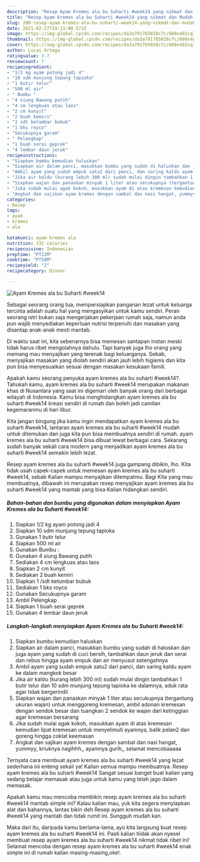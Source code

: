 ```yaml
---
description: "Resep Ayam Kremes ala bu Suharti #week14 yang nikmat dan Mudah Dibuat"
title: "Resep Ayam Kremes ala bu Suharti #week14 yang nikmat dan Mudah Dibuat"
slug: 200-resep-ayam-kremes-ala-bu-suharti-week14-yang-nikmat-dan-mudah-dibuat
date: 2021-02-27T19:13:00.573Z
image: https://img-global.cpcdn.com/recipes/da3a791765028c7c/680x482cq70/ayam-kremes-ala-bu-suharti-week14-foto-resep-utama.jpg
thumbnail: https://img-global.cpcdn.com/recipes/da3a791765028c7c/680x482cq70/ayam-kremes-ala-bu-suharti-week14-foto-resep-utama.jpg
cover: https://img-global.cpcdn.com/recipes/da3a791765028c7c/680x482cq70/ayam-kremes-ala-bu-suharti-week14-foto-resep-utama.jpg
author: Lucas Ortega
ratingvalue: 3.7
reviewcount: 7
recipeingredient:
- "1/2 kg ayam potong jadi 4"
- "10 sdm munjung tepung tapioka"
- "1 butir telur"
- "500 ml air"
- " Bumbu "
- "4 siung Bawang putih"
- "4 cm lengkuas atau laos"
- "2 cm kunyit"
- "2 buah kemiri"
- "1 sdt ketumbar bubuk"
- "1 bks royco"
- "Secukupnya garam"
- " Pelengkap"
- "1 buah serai geprek"
- "4 lembar daun jeruk"
recipeinstructions:
- "Siapkan bumbu kemudian haluskan"
- "Siapkan air dalam panci, masukkan bumbu yang sudah di haluskan dan juga ayam yang sudah di cuci bersih, tambahkan daun jeruk dan serai dan rebus hingga ayam empuk dan air menyusut setengahnya"
- "Ambil ayam yang sudah empuk satu2 dari panci, dan saring kaldu ayam ke dalam mangkok besar"
- "Jika air kaldu (kurang lebih 300 ml) sudah mulai dingin tambahkan 1 butir telur dan 10 sdm munjung tepung tapioka ke dalamnya, aduk rata agar tidak bergerindil"
- "Siapkan wajan dan panaskan minyak 1 liter atau secukupnya (tergantung ukuran wajan) untuk menggoreng kremesan, ambil adonan kremesan dengan sendok besar dan tuangkan 2 sendok ke wajan dari ketinggian agar kremesan bersarang"
- "Jika sudah mulai agak kokoh, masukkan ayam di atas kremesan kemudian lipat kremesan untuk menyelimuti ayamnya, balik pelan2 dan goreng hingga coklat keemasan"
- "Angkat dan sajikan ayam kremes dengan sambal dan nasi hangat, yummyy, kriuknya nagihhh,, ayamnya gurih,, selamat mencobaaaaa"
categories:
- Resep
tags:
- ayam
- kremes
- ala

katakunci: ayam kremes ala 
nutrition: 231 calories
recipecuisine: Indonesian
preptime: "PT22M"
cooktime: "PT58M"
recipeyield: "2"
recipecategory: Dinner

---
```



![Ayam Kremes ala bu Suharti #week14](https://img-global.cpcdn.com/recipes/da3a791765028c7c/680x482cq70/ayam-kremes-ala-bu-suharti-week14-foto-resep-utama.jpg)

Sebagai seorang orang tua, mempersiapkan panganan lezat untuk keluarga tercinta adalah suatu hal yang mengasyikan untuk kamu sendiri. Peran seorang istri bukan saja mengerjakan pekerjaan rumah saja, namun anda pun wajib menyediakan keperluan nutrisi terpenuhi dan masakan yang disantap anak-anak mesti mantab.

Di waktu  saat ini, kita sebenarnya bisa memesan santapan instan meski tidak harus ribet mengolahnya dahulu. Tapi banyak juga lho orang yang memang mau menyajikan yang terenak bagi keluarganya. Sebab, menyajikan masakan yang diolah sendiri akan jauh lebih higienis dan kita pun bisa menyesuaikan sesuai dengan masakan kesukaan famili. 



Apakah kamu seorang penyuka ayam kremes ala bu suharti #week14?. Tahukah kamu, ayam kremes ala bu suharti #week14 merupakan makanan khas di Nusantara yang saat ini digemari oleh banyak orang dari berbagai wilayah di Indonesia. Kamu bisa menghidangkan ayam kremes ala bu suharti #week14 kreasi sendiri di rumah dan boleh jadi camilan kegemaranmu di hari libur.

Kita jangan bingung jika kamu ingin mendapatkan ayam kremes ala bu suharti #week14, lantaran ayam kremes ala bu suharti #week14 mudah untuk ditemukan dan juga kita pun bisa membuatnya sendiri di rumah. ayam kremes ala bu suharti #week14 bisa dibuat lewat berbagai cara. Sekarang sudah banyak sekali cara modern yang menjadikan ayam kremes ala bu suharti #week14 semakin lebih lezat.

Resep ayam kremes ala bu suharti #week14 juga gampang dibikin, lho. Kita tidak usah capek-capek untuk memesan ayam kremes ala bu suharti #week14, sebab Kalian mampu menyajikan ditempatmu. Bagi Kita yang mau membuatnya, dibawah ini merupakan resep menyajikan ayam kremes ala bu suharti #week14 yang mantab yang bisa Kalian hidangkan sendiri.

<!--inarticleads1-->

##### Bahan-bahan dan bumbu yang digunakan dalam menyiapkan Ayam Kremes ala bu Suharti #week14:

1. Siapkan 1/2 kg ayam potong jadi 4
1. Siapkan 10 sdm munjung tepung tapioka
1. Gunakan 1 butir telur
1. Siapkan 500 ml air
1. Gunakan  Bumbu :
1. Gunakan 4 siung Bawang putih
1. Sediakan 4 cm lengkuas atau laos
1. Siapkan 2 cm kunyit
1. Sediakan 2 buah kemiri
1. Siapkan 1 /sdt ketumbar bubuk
1. Sediakan 1 bks royco
1. Gunakan Secukupnya garam
1. Ambil  Pelengkap
1. Siapkan 1 buah serai geprek
1. Gunakan 4 lembar daun jeruk




<!--inarticleads2-->

##### Langkah-langkah menyiapkan Ayam Kremes ala bu Suharti #week14:

1. Siapkan bumbu kemudian haluskan
1. Siapkan air dalam panci, masukkan bumbu yang sudah di haluskan dan juga ayam yang sudah di cuci bersih, tambahkan daun jeruk dan serai dan rebus hingga ayam empuk dan air menyusut setengahnya
1. Ambil ayam yang sudah empuk satu2 dari panci, dan saring kaldu ayam ke dalam mangkok besar
1. Jika air kaldu (kurang lebih 300 ml) sudah mulai dingin tambahkan 1 butir telur dan 10 sdm munjung tepung tapioka ke dalamnya, aduk rata agar tidak bergerindil
1. Siapkan wajan dan panaskan minyak 1 liter atau secukupnya (tergantung ukuran wajan) untuk menggoreng kremesan, ambil adonan kremesan dengan sendok besar dan tuangkan 2 sendok ke wajan dari ketinggian agar kremesan bersarang
1. Jika sudah mulai agak kokoh, masukkan ayam di atas kremesan kemudian lipat kremesan untuk menyelimuti ayamnya, balik pelan2 dan goreng hingga coklat keemasan
1. Angkat dan sajikan ayam kremes dengan sambal dan nasi hangat, yummyy, kriuknya nagihhh,, ayamnya gurih,, selamat mencobaaaaa




Ternyata cara membuat ayam kremes ala bu suharti #week14 yang lezat sederhana ini enteng sekali ya! Kalian semua mampu membuatnya. Resep ayam kremes ala bu suharti #week14 Sangat sesuai banget buat kalian yang sedang belajar memasak atau juga untuk kamu yang telah jago dalam memasak.

Apakah kamu mau mencoba membikin resep ayam kremes ala bu suharti #week14 mantab simple ini? Kalau kalian mau, yuk kita segera menyiapkan alat dan bahannya, lantas bikin deh Resep ayam kremes ala bu suharti #week14 yang mantab dan tidak rumit ini. Sungguh mudah kan. 

Maka dari itu, daripada kamu berlama-lama, ayo kita langsung buat resep ayam kremes ala bu suharti #week14 ini. Pasti kalian tiidak akan nyesel membuat resep ayam kremes ala bu suharti #week14 nikmat tidak ribet ini! Selamat mencoba dengan resep ayam kremes ala bu suharti #week14 enak simple ini di rumah kalian masing-masing,oke!.


